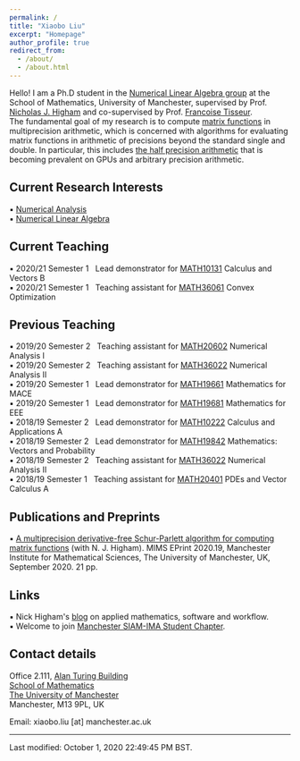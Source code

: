 ```yaml
---
permalink: /
title: "Xiaobo Liu"
excerpt: "Homepage"
author_profile: true
redirect_from: 
  - /about/
  - /about.html
---
```

Hello! I am a Ph.D student in the [Numerical Linear Algebra group](https://nla-group.org/) at the School of Mathematics, University of Manchester, supervised by Prof. [Nicholas J. Higham](http://www.maths.manchester.ac.uk/~higham/index.php) and co-supervised by Prof. [Francoise Tisseur](http://www.maths.manchester.ac.uk/~ftisseur/).  
The fundamental goal of my research is to compute [matrix functions](https://en.wikipedia.org/wiki/Matrix_function) in multiprecision arithmetic, which is concerned with algorithms for evaluating matrix functions in arithmetic of precisions beyond the standard single and double. In particular, this includes [the half precision arithmetic](https://en.wikipedia.org/wiki/Half-precision_floating-point_format) that is becoming prevalent on GPUs and arbitrary precision arithmetic.

## Current Research Interests
▪ [Numerical Analysis](https://www.maths.manchester.ac.uk/research/themes/numerical-analysis-and-scientific-computing/)  
▪ [Numerical Linear Algebra](http://https://www.maths.manchester.ac.uk/research/expertise/numerical-linear-algebra/)  

## Current Teaching
▪ 2020/21 Semester 1 &nbsp; Lead demonstrator for [MATH10131](https://www.maths.manchester.ac.uk/student-intranet/my-study/undergraduate/course-requirements/?unitcode=MATH10131) Calculus and Vectors B   
▪ 2020/21 Semester 1 &nbsp; Teaching assistant for [MATH36061](https://www.maths.manchester.ac.uk/student-intranet/my-study/undergraduate/course-requirements/?unitcode=MATH36061) Convex Optimization  
## Previous Teaching
▪ 2019/20 Semester 2 &nbsp; Teaching assistant for [MATH20602](https://www.maths.manchester.ac.uk/student-intranet/my-study/undergraduate/course-requirements/?unitcode=MATH20602) Numerical Analysis I  
▪ 2019/20 Semester 2 &nbsp; Teaching assistant for [MATH36022](https://www.maths.manchester.ac.uk/student-intranet/my-study/undergraduate/course-requirements/?unitcode=MATH36022) Numerical Analysis II  
▪ 2019/20 Semester 1 &nbsp; Lead demonstrator for [MATH19661](https://www.maths.manchester.ac.uk/student-intranet/my-study/undergraduate/course-requirements/?unitcode=MATH19661) Mathematics for MACE  
▪ 2019/20 Semester 1 &nbsp; Lead demonstrator for [MATH19681](https://www.maths.manchester.ac.uk/student-intranet/my-study/undergraduate/course-requirements/?unitcode=MATH19681) Mathematics for EEE  
▪ 2018/19 Semester 2 &nbsp; Lead demonstrator for [MATH10222](https://www.maths.manchester.ac.uk/student-intranet/my-study/undergraduate/course-requirements/?unitcode=MATH10222) Calculus and Applications A  
▪ 2018/19 Semester 2 &nbsp; Lead demonstrator for [MATH19842](https://www.maths.manchester.ac.uk/student-intranet/my-study/undergraduate/course-requirements/?unitcode=MATH19842) Mathematics: Vectors and Probability  
▪ 2018/19 Semester 2 &nbsp; Teaching assistant for [MATH36022](https://www.maths.manchester.ac.uk/student-intranet/my-study/undergraduate/course-requirements/?unitcode=MATH36022) Numerical Analysis II  
▪ 2018/19 Semester 1 &nbsp; Teaching assistant for [MATH20401](https://www.maths.manchester.ac.uk/student-intranet/my-study/undergraduate/course-requirements/?unitcode=MATH20401) PDEs and Vector Calculus A

## Publications and Preprints 
▪ [A multiprecision derivative-free Schur-Parlett algorithm for computing matrix functions](http://eprints.maths.manchester.ac.uk/2781/) (with N. J. Higham). MIMS EPrint 2020.19, Manchester Institute for Mathematical Sciences, The University of Manchester, UK, September 2020. 21 pp.

## Links
▪ Nick Higham's [blog](https://nhigham.com/) on applied mathematics, software and workflow.   
▪ Welcome to join [Manchester SIAM-IMA Student Chapter](https://www.maths.manchester.ac.uk/~siam/).

## Contact details

Office 2.111, [Alan Turing Building](http://www.maths.manchester.ac.uk/our-research/facilities/infrastructure/)  
[School of Mathematics](http://www.maths.manchester.ac.uk/)  
[The University of Manchester](https://www.manchester.ac.uk/)  
Manchester, M13 9PL, UK  

Email: xiaobo.liu [at] manchester.ac.uk
_______________________________________________________________________________________________________________________________________________
Last modified: October 1, 2020 22:49:45 PM BST.
